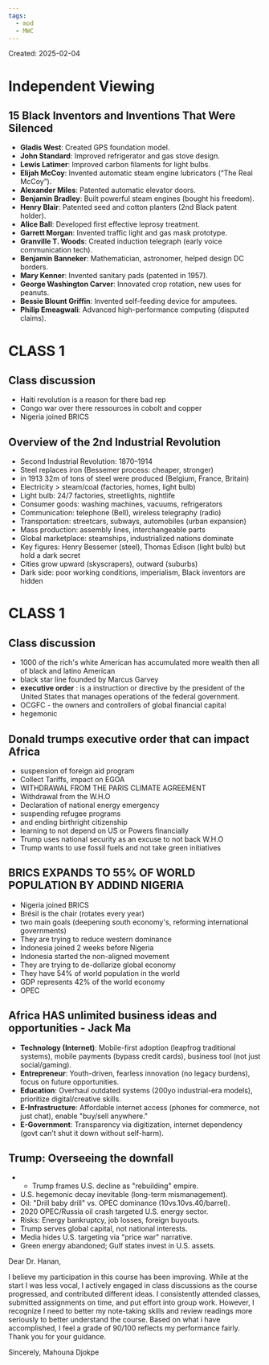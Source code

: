 ```yaml
---
tags:
  - mod
  - MWC
---
```

Created: 2025-02-04

# Independent Viewing

## 15 Black Inventors and Inventions That Were Silenced
- **Gladis West**: Created GPS foundation model.
- **John Standard**: Improved refrigerator and gas stove design.
- **Lewis Latimer**: Improved carbon filaments for light bulbs.
- **Elijah McCoy**: Invented automatic steam engine lubricators (“The Real McCoy”).
- **Alexander Miles**: Patented automatic elevator doors.
- **Benjamin Bradley**: Built powerful steam engines (bought his freedom).
- **Henry Blair**: Patented seed and cotton planters (2nd Black patent holder).
- **Alice Ball**: Developed first effective leprosy treatment.
- **Garrett Morgan**: Invented traffic light and gas mask prototype.
- **Granville T. Woods**: Created induction telegraph (early voice communication tech).
- **Benjamin Banneker**: Mathematician, astronomer, helped design DC borders.
- **Mary Kenner**: Invented sanitary pads (patented in 1957).
- **George Washington Carver**: Innovated crop rotation, new uses for peanuts.
- **Bessie Blount Griffin**: Invented self-feeding device for amputees.
- **Philip Emeagwali**: Advanced high-performance computing (disputed claims).

# CLASS 1

## Class discussion
- Haiti revolution is a reason for there bad rep
- Congo war over there ressources in cobolt and copper
- Nigeria joined BRICS

## Overview of the 2nd Industrial Revolution
- Second Industrial Revolution: 1870–1914
- Steel replaces iron (Bessemer process: cheaper, stronger)
- in 1913 32m of tons of steel were produced (Belgium, France, Britain)
- Electricity > steam/coal (factories, homes, light bulb)
- Light bulb: 24/7 factories, streetlights, nightlife
- Consumer goods: washing machines, vacuums, refrigerators
- Communication: telephone (Bell), wireless telegraphy (radio)
- Transportation: streetcars, subways, automobiles (urban expansion)
- Mass production: assembly lines, interchangeable parts
- Global marketplace: steamships, industrialized nations dominate
- Key figures: Henry Bessemer (steel), Thomas Edison (light bulb) but hold a dark secret
- Cities grow upward (skyscrapers), outward (suburbs)
- Dark side: poor working conditions, imperialism, Black inventors are hidden

# CLASS 1

## Class discussion
- 1000 of the rich's white American has accumulated more wealth then all of black and latino American
-  black star line founded by Marcus Garvey
- **executive order** : is a instruction or directive by the president of the United States that manages operations of the federal government.
- OCGFC - the owners and controllers of global financial capital
- hegemonic

## Donald trumps executive order that can impact Africa
- suspension of foreign aid program
- Collect Tariffs, impact on EGOA
- WITHDRAWAL FROM THE PARIS CLIMATE AGREEMENT
- Withdrawal from the W.H.O
- Declaration of national energy emergency
- suspending refugee programs
- and ending birthright citizenship
- learning to not depend on US or Powers financially
- Trump uses national security as an excuse to not back W.H.O
- Trump wants to use fossil fuels and not take green initiatives

## BRICS EXPANDS TO 55% OF WORLD POPULATION BY ADDIND NIGERIA
- Nigeria joined BRICS
- Brésil is the chair (rotates every year)
- two main goals (deepening south economy's, reforming international governments)
- They are trying to reduce western dominance
- Indonesia joined 2 weeks before Nigeria
- Indonesia started the non-aligned movement
- They are trying to de-dollarize global economy
- They have 54% of world population in the world
- GDP represents 42% of the world economy
- OPEC

## Africa HAS unlimited business ideas and opportunities - Jack Ma
- **Technology (Internet)**: Mobile-first adoption (leapfrog traditional systems), mobile payments (bypass credit cards), business tool (not just social/gaming).
- **Entrepreneur**: Youth-driven, fearless innovation (no legacy burdens), focus on future opportunities.
- **Education**: Overhaul outdated systems (200yo industrial-era models), prioritize digital/creative skills.
- **E-Infrastructure**: Affordable internet access (phones for commerce, not just chat), enable "buy/sell anywhere."
- **E-Government**: Transparency via digitization, internet dependency (govt can’t shut it down without self-harm).

## Trump: Overseeing the downfall
- - Trump frames U.S. decline as "rebuilding" empire.
- U.S. hegemonic decay inevitable (long-term mismanagement).
- Oil: "Drill baby drill" vs. OPEC dominance (10vs.10vs.40/barrel).
- 2020 OPEC/Russia oil crash targeted U.S. energy sector.
- Risks: Energy bankruptcy, job losses, foreign buyouts.
- Trump serves global capital, not national interests.
- Media hides U.S. targeting via "price war" narrative.
- Green energy abandoned; Gulf states invest in U.S. assets.


Dear Dr. Hanan,

I believe my participation in this course has been improving. While at the start I was less vocal, I actively engaged in class discussions as the course progressed, and contributed different ideas. I consistently attended classes, submitted assignments on time, and put effort into group work. However, I recognize I need to better my note-taking skills and review readings more seriously to better understand the course. Based on what i have accomplished, I feel a grade of 90/100 reflects my performance fairly. Thank you for your guidance.

Sincerely, Mahouna Djokpe
